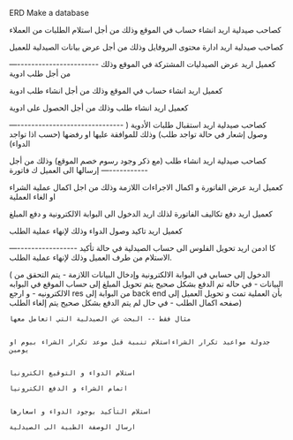 ERD
Make a database

كصاحب صيدلية
اريد انشاء حساب في الموقع
وذلك من أجل استلام الطلبات من العملاء

كصاحب صيدلية
اريد ادارة محتوى البروفايل
وذلك من أجل عرض بيانات الصيدلية للعميل

—-----------------------
كعميل
اريد عرض الصيدليات المشتركة في الموقع
وذلك من أجل طلب ادوية

كعميل
اريد انشاء حساب في الموقع
وذلك من أجل انشاء طلب ادوية

كعميل
اريد انشاء طلب
وذلك من أجل الحصول على ادوية

—------------------------------
كصاحب صيدلية
اريد استقبال طلبات الأدوية ( وصول إشعار في حالة تواجد طلب)
وذلك للموافقة عليها او رفضها (حسب اذا تواجد الدواء)

كصاحب صيدلية
اريد انشاء طلب (مع ذكر وجود رسوم خصم الموقع)
وذلك من أجل إرسالها الى العميل ك فاتورة
—-----------

كعميل
اريد عرض الفاتورة و اكمال الاجراءات اللازمة
وذلك من اجل اكمال عملية الشراء او الغاء العملية

كعميل
اريد دفع تكاليف الفاتورة
لذلك اريد الدخول الى البوابة الالكترونية و دفع المبلغ

كعميل
اريد تاكيد وصول الدواء
وذلك لإنهاء عملية الطلب

—-----------------
كا ادمن
اريد تحويل الفلوس الى حساب الصيدلية في حالة تأكيد الاستلام من طرف العميل
وذلك لإنهاء عملية الطلب.

( الدخول إلى حسابي في البوابة الالكترونية وإدخال البيانات اللازمة - يتم التحقق من البيانات - في حاله تم الدفع بشكل صحيح يتم تحويل المبلغ إلى حساب الموقع في البوابه الالكترونيه - و ارجع res من البوابة إلى back end بأن العملية تمت و تحويل العميل إلى صفحه اكمال الطلب - في حال لم يتم الدفع بشكل صحيح يتم إلغاء الطلب)

```
مثال فقط -- البحث عن الصيدلية التي اتعامل معها


جدولة مواعيد تكرار الشراءاستلام تنبية قبل موعد تكرار الشراء بيوم او يومين


استلام الدواء و التوقيع الكترونيا

اتمام الشراء و الدفع الكترونيا


استلام التأكيد بوجود الدواء و اسعارها

ارسال الوصفة الطبية الى الصيدلية

```
